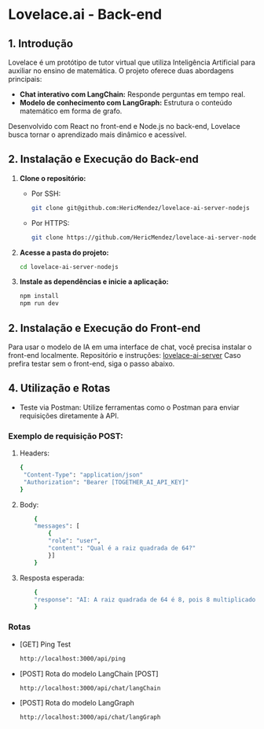 
# Lovelace.ai - Back-end

## 1. Introdução

Lovelace é um protótipo de tutor virtual que utiliza Inteligência Artificial para auxiliar no ensino de matemática. O projeto oferece duas abordagens principais:
- **Chat interativo com LangChain:** Responde perguntas em tempo real.
- **Modelo de conhecimento com LangGraph:** Estrutura o conteúdo matemático em forma de grafo.

Desenvolvido com React no front-end e Node.js no back-end, Lovelace busca tornar o aprendizado mais dinâmico e acessível.

## 2. Instalação e Execução do Back-end

1. **Clone o repositório:**

   - Por SSH:
     ```bash
     git clone git@github.com:HericMendez/lovelace-ai-server-nodejs
     ```
   - Por HTTPS:
     ```bash
     git clone https://github.com/HericMendez/lovelace-ai-server-nodejs
     ```

2. **Acesse a pasta do projeto:**
   ```bash
   cd lovelace-ai-server-nodejs
    ```
3. **Instale as dependências e inicie a aplicação:**
   ```bash
   npm install
   npm run dev
    ```
## 2. Instalação e Execução do Front-end
Para usar o modelo de IA em uma interface de chat, você precisa instalar o front-end localmente.
Repositório e instruções: [lovelace-ai-server](https://github.com/HericMendez/lovelace-ai-server-nodejs)
Caso prefira testar sem o front-end, siga o passo abaixo.

## 4. Utilização e Rotas
- Teste via Postman: Utilize ferramentas como o Postman para enviar requisições diretamente à API.

### Exemplo de requisição POST:
1. Headers:
   ```bash
   {
    "Content-Type": "application/json"
    "Authorization": "Bearer [TOGETHER_AI_API_KEY]"
   }
   ```
2. Body:
    ```bash
        {
        "messages": [  
            { 
            "role": "user", 
            "content": "Qual é a raiz quadrada de 64?" 
            }]
        }
    ```
3. Resposta esperada:
    ```bash
        {
        "response": "AI: A raiz quadrada de 64 é 8, pois 8 multiplicado por 8 resulta em 64."
        }
    ```
### Rotas
- [GET] Ping Test 
    ```bash
    http://localhost:3000/api/ping
    ```
- [POST] Rota do modelo LangChain [POST]
    ```bash
    http://localhost:3000/api/chat/langChain
    ```
- [POST] Rota do modelo LangGraph
    ```bash
    http://localhost:3000/api/chat/langGraph
    ```